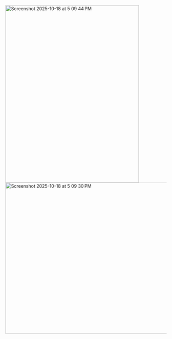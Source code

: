 <img width="417" height="555" alt="Screenshot 2025-10-18 at 5 09 44 PM" src="https://github.com/user-attachments/assets/074c709e-7d3a-4257-862b-fc9332e357d1" />
<img width="583" height="473" alt="Screenshot 2025-10-18 at 5 09 30 PM" src="https://github.com/user-attachments/assets/e7f3f9a2-ad6a-4299-8a3e-7360d5bcca34" />
